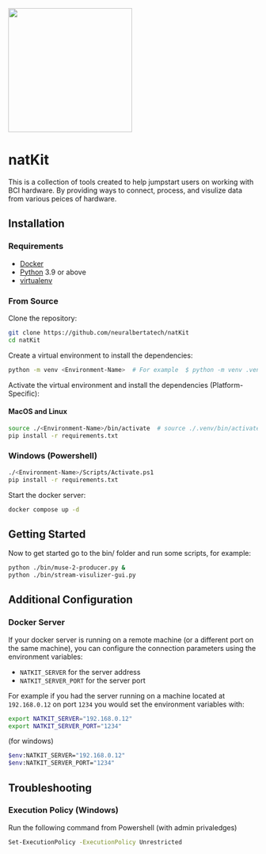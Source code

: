 <img src="https://neuralberta.tech/images/event/natHACKs/nathanGlow.png" height="250">

# natKit

This is a collection of tools created to help jumpstart users on working with BCI hardware. By providing ways to connect, process, and visulize data from various peices of hardware.


## Installation

### Requirements

- [Docker](https://docs.docker.com/get-docker/)
- [Python](https://www.python.org/downloads/) 3.9 or above
- [virtualenv](https://docs.python.org/3/library/venv.html)


### From Source

Clone the repository:
```sh
git clone https://github.com/neuralbertatech/natKit
cd natKit
```

Create a virtual environment to install the dependencies:
```sh
python -m venv <Environment-Name>  # For example  $ python -m venv .venv
```

Activate the virtual environment and install the dependencies (Platform-Specific):
#### MacOS and Linux
```sh
source ./<Environment-Name>/bin/activate  # source ./.venv/bin/activate
pip install -r requirements.txt
```

### Windows (Powershell)
```sh
./<Environment-Name>/Scripts/Activate.ps1
pip install -r requirements.txt
```

Start the docker server:
```sh
docker compose up -d
```

## Getting Started

Now to get started go to the bin/ folder and run some scripts, for example:
```sh
python ./bin/muse-2-producer.py &
python ./bin/stream-visulizer-gui.py
```

## Additional Configuration

### Docker Server

If your docker server is running on a remote machine (or a different port on the same machine), you can configure the connection parameters using the environment variables:
- `NATKIT_SERVER` for the server address
- `NATKIT_SERVER_PORT` for the server port

For example if you had the server running on a machine located at `192.168.0.12` on port `1234` you would set the environment variables with:
```sh
export NATKIT_SERVER="192.168.0.12"
export NATKIT_SERVER_PORT="1234"
```
(for windows)
```sh
$env:NATKIT_SERVER="192.168.0.12"
$env:NATKIT_SERVER_PORT="1234"
```

## Troubleshooting

### Execution Policy (Windows)

Run the following command from Powershell (with admin privaledges)
```sh
Set-ExecutionPolicy -ExecutionPolicy Unrestricted
```
